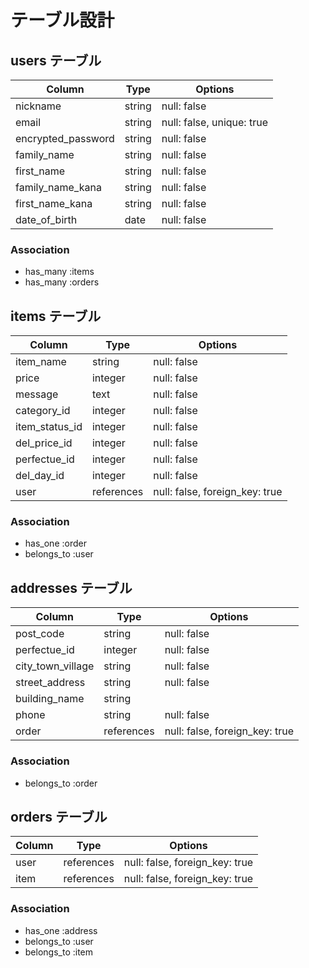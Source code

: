 # テーブル設計

## users テーブル

| Column             | Type   | Options                   | 
| ------------------ | ------ | ------------------------- | 
| nickname           | string | null: false               | 
| email              | string | null: false, unique: true | 
| encrypted_password | string | null: false               | 
| family_name        | string | null: false               | 
| first_name         | string | null: false               | 
| family_name_kana   | string | null: false               | 
| first_name_kana    | string | null: false               | 
| date_of_birth      | date   | null: false               | 

### Association

- has_many :items
- has_many :orders

## items テーブル

| Column         | Type       | Options                        | 
| -------------- | ---------- | ------------------------------ | 
| item_name      | string     | null: false                    | 
| price          | integer    | null: false                    | 
| message        | text       | null: false                    | 
| category_id    | integer    | null: false                    |
| item_status_id | integer    | null: false                    | 
| del_price_id   | integer    | null: false                    |
| perfectue_id   | integer    | null: false                    |  
| del_day_id     | integer    | null: false                    |  
| user           | references | null: false, foreign_key: true |  

### Association

- has_one :order
- belongs_to :user

## addresses テーブル

| Column            | Type       | Options                        | 
| ----------------- | ---------- | ------------------------------ | 
| post_code         | string     | null: false                    | 
| perfectue_id      | integer    | null: false                    | 
| city_town_village | string     | null: false                    | 
| street_address    | string     | null: false                    | 
| building_name     | string     |                                | 
| phone             | string     | null: false                    | 
| order             | references | null: false, foreign_key: true | 

### Association

- belongs_to :order

## orders テーブル

| Column  | Type       | Options                        | 
| ------- | ---------- | ------------------------------ | 
| user    | references | null: false, foreign_key: true | 
| item    | references | null: false, foreign_key: true | 

### Association

- has_one :address
- belongs_to :user
- belongs_to :item
